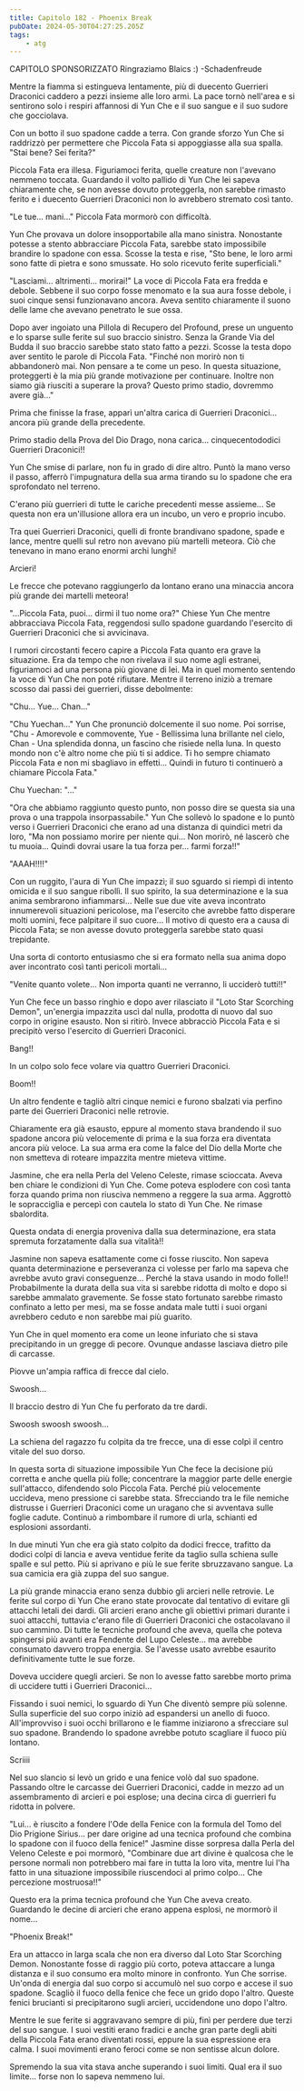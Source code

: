 ```yaml
---
title: Capitolo 182 - Phoenix Break
pubDate: 2024-05-30T04:27:25.205Z
tags:
    - atg
---
```





CAPITOLO SPONSORIZZATO Ringraziamo Blaics :)
-Schadenfreude


Mentre la fiamma si estingueva lentamente, più di duecento Guerrieri Draconici caddero a pezzi insieme alle loro armi. La pace tornò nell'area e si sentirono solo i respiri affannosi di Yun Che e il suo sangue e il suo sudore che gocciolava.


Con un botto il suo spadone cadde a terra. Con grande sforzo Yun Che si raddrizzò per permettere che Piccola Fata si appoggiasse alla sua spalla. "Stai bene? Sei ferita?"


Piccola Fata era illesa. Figuriamoci ferita, quelle creature non l'avevano nemmeno toccata. Guardando il volto pallido di Yun Che lei sapeva chiaramente che, se non avesse dovuto proteggerla, non sarebbe rimasto ferito e i duecento Guerrieri Draconici non lo avrebbero stremato così tanto.


"Le tue... mani..." Piccola Fata mormorò con difficoltà.


Yun Che provava un dolore insopportabile alla mano sinistra. Nonostante potesse a stento abbracciare Piccola Fata, sarebbe stato impossibile brandire lo spadone con essa. Scosse la testa e rise, "Sto bene, le loro armi sono fatte di pietra e sono smussate. Ho solo ricevuto ferite superficiali."


"Lasciami... altrimenti... morirai!" La voce di Piccola Fata era fredda e debole. Sebbene il suo corpo fosse menomato e la sua aura fosse debole, i suoi cinque sensi funzionavano ancora. Aveva sentito chiaramente il suono delle lame che avevano penetrato le sue ossa.


Dopo aver ingoiato una Pillola di Recupero del Profound, prese un unguento e lo sparse sulle ferite sul suo braccio sinistro. Senza la Grande Via del Budda il suo braccio sarebbe stato stato fatto a pezzi. Scosse la testa dopo aver sentito le parole di Piccola Fata. "Finché non morirò non ti abbandonerò mai. Non pensare a te come un peso. In questa situazione, proteggerti è la mia più grande motivazione per continuare. Inoltre non siamo già riusciti a superare la prova? Questo primo stadio, dovremmo avere già..."


Prima che finisse la frase, apparì un'altra carica di Guerrieri Draconici... ancora più grande della precedente.


Primo stadio della Prova del Dio Drago, nona carica... cinquecentododici Guerrieri Draconici!!


Yun Che smise di parlare, non fu in grado di dire altro. Puntò la mano verso il passo, afferrò l'impugnatura della sua arma tirando su lo spadone che era sprofondato nel terreno.


C'erano più guerrieri di tutte le cariche precedenti messe assieme... Se questa non era un'illusione allora era un incubo, un vero e proprio incubo.


Tra quei Guerrieri Draconici, quelli di fronte brandivano spadone, spade e lance, mentre quelli sul retro non avevano più martelli meteora. Ciò che tenevano in mano erano enormi archi lunghi!


Arcieri!


Le frecce che potevano raggiungerlo da lontano erano una minaccia ancora più grande dei martelli meteora!


"...Piccola Fata, puoi... dirmi il tuo nome ora?" Chiese Yun Che mentre abbracciava Piccola Fata, reggendosi sullo spadone guardando l'esercito di Guerrieri Draconici che si avvicinava.


I rumori circostanti fecero capire a Piccola Fata quanto era grave la situazione. Era da tempo che non rivelava il suo nome agli estranei, figuriamoci ad una persona più giovane di lei. Ma in quel momento sentendo la voce di Yun Che non poté rifiutare. Mentre il terreno iniziò a tremare scosso dai passi dei guerrieri, disse debolmente:


"Chu... Yue... Chan..."


"Chu Yuechan..." Yun Che pronunciò dolcemente il suo nome. Poi sorrise, "Chu - Amorevole e commovente, Yue - Bellissima luna brillante nel cielo, Chan - Una splendida donna, un fascino che risiede nella luna. In questo mondo non c'è altro nome che più ti si addice. Ti ho sempre chiamato Piccola Fata e non mi sbagliavo in effetti... Quindi in futuro ti continuerò a chiamare Piccola Fata."


Chu Yuechan: "..."


"Ora che abbiamo raggiunto questo punto, non posso dire se questa sia una prova o una trappola insorpassabile." Yun Che sollevò lo spadone e lo puntò verso i Guerrieri Draconici che erano ad una distanza di quindici metri da loro, "Ma non possiamo morire per niente qui... Non morirò, né lascerò che tu muoia... Quindi dovrai usare la tua forza per... farmi forza!!"


"AAAH!!!!"


Con un ruggito, l'aura di Yun Che impazzì; il suo sguardo si riempì di intento omicida e il suo sangue ribollì. Il suo spirito, la sua determinazione e la sua anima sembrarono infiammarsi... Nelle sue due vite aveva incontrato innumerevoli situazioni pericolose, ma l'esercito che avrebbe fatto disperare molti uomini, fece palpitare il suo cuore... Il motivo di questo era a causa di Piccola Fata; se non avesse dovuto proteggerla sarebbe stato quasi trepidante.


Una sorta di contorto entusiasmo che si era formato nella sua anima dopo aver incontrato così tanti pericoli mortali...


"Venite quanto volete... Non importa quanti ne verranno, li ucciderò tutti!!"


Yun Che fece un basso ringhio e dopo aver rilasciato il "Loto Star Scorching Demon", un'energia impazzita uscì dal nulla, prodotta di nuovo dal suo corpo in origine esausto. Non si ritirò. Invece abbracciò Piccola Fata e si precipitò verso l'esercito di Guerrieri Draconici.


Bang!!


In un colpo solo fece volare via quattro Guerrieri Draconici.


Boom!!


Un altro fendente e tagliò altri cinque nemici e furono sbalzati via perfino parte dei Guerrieri Draconici nelle retrovie.


Chiaramente era già esausto, eppure al momento stava brandendo il suo spadone ancora più velocemente di prima e la sua forza era diventata ancora più veloce. La sua arma era come la falce del Dio della Morte che non smetteva di roteare impazzita mentre mieteva vittime.


Jasmine, che era nella Perla del Veleno Celeste, rimase scioccata. Aveva ben chiare le condizioni di Yun Che. Come poteva esplodere con così tanta forza quando prima non riusciva nemmeno a reggere la sua arma. Aggrottò le sopracciglia e percepì con cautela lo stato di Yun Che. Ne rimase sbalordita.


Questa ondata di energia proveniva dalla sua determinazione, era stata spremuta forzatamente dalla sua vitalità!!


Jasmine non sapeva esattamente come ci fosse riuscito. Non sapeva quanta determinazione e perseveranza ci volesse per farlo ma sapeva che avrebbe avuto gravi conseguenze... Perché la stava usando in modo folle!! Probabilmente la durata della sua vita si sarebbe ridotta di molto e dopo si sarebbe ammalato gravemente. Se fosse stato fortunato sarebbe rimasto confinato a letto per mesi, ma se fosse andata male tutti i suoi organi avrebbero ceduto e non sarebbe mai più guarito.


Yun Che in quel momento era come un leone infuriato che si stava precipitando in un gregge di pecore. Ovunque andasse lasciava dietro pile di carcasse.


Piovve un'ampia raffica di frecce dal cielo.


Swoosh...


Il braccio destro di Yun Che fu perforato da tre dardi.


Swoosh swoosh swoosh...


La schiena del ragazzo fu colpita da tre frecce, una di esse colpì il centro vitale del suo dorso.


In questa sorta di situazione impossibile Yun Che fece la decisione più corretta e anche quella più folle; concentrare la maggior parte delle energie sull'attacco, difendendo solo Piccola Fata. Perché più velocemente uccideva, meno pressione ci sarebbe stata. Sfrecciando tra le file nemiche distrusse i Guerrieri Draconici come un uragano che si avventava sulle foglie cadute. Continuò a rimbombare il rumore di urla, schianti ed esplosioni assordanti.


In due minuti Yun che era già stato colpito da dodici frecce, trafitto da dodici colpi di lancia e aveva ventidue ferite da taglio sulla schiena sulle spalle e sul petto. Più si aprivano e più le sue ferite sbruzzavano sangue. La sua camicia era già zuppa del suo sangue.


La più grande minaccia erano senza dubbio gli arcieri nelle retrovie. Le ferite sul corpo di Yun Che erano state provocate dal tentativo di evitare gli attacchi letali dei dardi. Gli arcieri erano anche gli obiettivi primari durante i suoi attacchi, tuttavia c'erano file di Guerrieri Draconici che ostacolavano il suo cammino. Di tutte le tecniche profound che aveva, quella che poteva spingersi più avanti era Fendente del Lupo Celeste... ma avrebbe consumato davvero troppa energia. Se l'avesse usato avrebbe esaurito definitivamente tutte le sue forze.


Doveva uccidere quegli arcieri. Se non lo avesse fatto sarebbe morto prima di uccidere tutti i Guerrieri Draconici...


Fissando i suoi nemici, lo sguardo di Yun Che diventò sempre più solenne.
Sulla superficie del suo corpo iniziò ad espandersi un anello di fuoco. All'improvviso i suoi occhi brillarono e le fiamme iniziarono a sfrecciare sul suo spadone. Brandendo lo spadone avrebbe potuto scagliare il fuoco più lontano.


Scriiii


Nel suo slancio si levò un grido e una fenice volò dal suo spadone. Passando oltre le carcasse dei Guerrieri Draconici, cadde in mezzo ad un assembramento di arcieri e poi esplose; una decina circa di guerrieri fu ridotta in polvere.


"Lui... è riuscito a fondere l'Ode della Fenice con la formula del Tomo del Dio Prigione Sirius... per dare origine ad una tecnica profound che combina lo spadone con il fuoco della fenice!" Jasmine disse sorpresa dalla Perla del Veleno Celeste e poi mormorò, "Combinare due art divine è qualcosa che le persone normali non potrebbero mai fare in tutta la loro vita, mentre lui l'ha fatto in una situazione impossibile riuscendoci al primo colpo...
Che percezione mostruosa!!"


Questo era la prima tecnica profound che Yun Che aveva creato. Guardando le decine di arcieri che erano appena esplosi, ne mormorò il nome...


"Phoenix Break!"


Era un attacco in larga scala che non era diverso dal Loto Star Scorching Demon. Nonostante fosse di raggio più corto, poteva attaccare a lunga distanza e il suo consumo era molto minore in confronto. Yun Che sorrise. Un'onda di energia dal suo corpo si accumulò nel suo corpo e accese il suo spadone.
Scagliò il fuoco della fenice che fece un grido dopo l'altro. Queste fenici brucianti si precipitarono sugli arcieri, uccidendone uno dopo l'altro.


Mentre le sue ferite si aggravavano sempre di più, finì per perdere due terzi del suo sangue. I suoi vestiti erano fradici e anche gran parte degli abiti della Piccola Fata erano diventati rossi, eppure la sua espressione era calma. I suoi movimenti erano feroci come se non sentisse alcun dolore.


Spremendo la sua vita stava anche superando i suoi limiti. Qual era il suo limite... forse non lo sapeva nemmeno lui.





